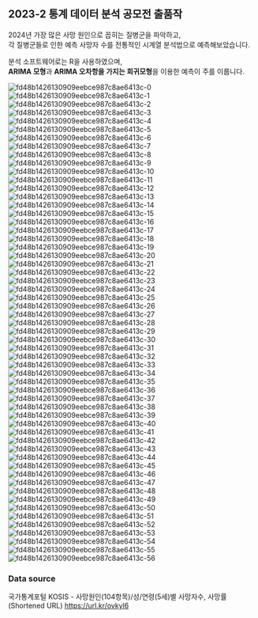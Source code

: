## 2023-2 통계 데이터 분석 공모전 출품작

2024년 가장 많은 사망 원인으로 꼽히는 질병군을 파악하고,  
각 질병군들로 인한 예측 사망자 수를 전통적인 시계열 분석법으로 예측해보았습니다.

분석 소프트웨어로는 R을 사용하였으며,  
**ARIMA 모형**과 **ARIMA 오차항을 가지는 회귀모형**을 이용한 예측이 주를 이룹니다.

![fd48b1426130909eebce987c8ae6413c-0](https://github.com/user-attachments/assets/1b1f84a3-034b-444b-95c2-e77a0c067254)
![fd48b1426130909eebce987c8ae6413c-1](https://github.com/user-attachments/assets/57dcce23-07a2-4fc3-b9c8-fc2c986ac8a8)
![fd48b1426130909eebce987c8ae6413c-2](https://github.com/user-attachments/assets/f39b79a9-411c-4c0f-b7e4-ddb9e76bc481)
![fd48b1426130909eebce987c8ae6413c-3](https://github.com/user-attachments/assets/5f3f5104-6151-46bc-b12b-a46188ace683)
![fd48b1426130909eebce987c8ae6413c-4](https://github.com/user-attachments/assets/d2a453a0-954b-40fc-bfc2-c7ad31759cc1)
![fd48b1426130909eebce987c8ae6413c-5](https://github.com/user-attachments/assets/a372c93f-6d7d-4608-8a34-9aacc099b259)
![fd48b1426130909eebce987c8ae6413c-6](https://github.com/user-attachments/assets/5a5126d8-25e2-472a-b36a-93913c045a86)
![fd48b1426130909eebce987c8ae6413c-7](https://github.com/user-attachments/assets/048f3546-1c14-4838-807b-d8026383c48a)
![fd48b1426130909eebce987c8ae6413c-8](https://github.com/user-attachments/assets/30bb95d2-9ccf-4e1e-98bd-adabfde21e3f)
![fd48b1426130909eebce987c8ae6413c-9](https://github.com/user-attachments/assets/59a8e9ea-f2eb-4515-b477-46d6ba3f46eb)
![fd48b1426130909eebce987c8ae6413c-10](https://github.com/user-attachments/assets/34cc90ec-dc58-44ef-a596-e5a260e24057)
![fd48b1426130909eebce987c8ae6413c-11](https://github.com/user-attachments/assets/97916615-c79f-4d0c-a3be-e9f491b85473)
![fd48b1426130909eebce987c8ae6413c-12](https://github.com/user-attachments/assets/6eab13a0-7fb6-4bf5-bdef-80219e16c7e4)
![fd48b1426130909eebce987c8ae6413c-13](https://github.com/user-attachments/assets/25884225-432c-4ed0-8bdc-40eca8acb9ce)
![fd48b1426130909eebce987c8ae6413c-14](https://github.com/user-attachments/assets/97cea98b-e464-422c-ac2d-005cf96df261)
![fd48b1426130909eebce987c8ae6413c-15](https://github.com/user-attachments/assets/0066d534-e110-4d39-855a-9406e054af87)
![fd48b1426130909eebce987c8ae6413c-16](https://github.com/user-attachments/assets/92df9e0b-16ad-4a87-b69e-73af84771a71)
![fd48b1426130909eebce987c8ae6413c-17](https://github.com/user-attachments/assets/f7366ebe-74cb-407f-8681-4b15ed11f1ed)
![fd48b1426130909eebce987c8ae6413c-18](https://github.com/user-attachments/assets/5dac907e-9b7a-42c9-a2c2-f5f7491a1b83)
![fd48b1426130909eebce987c8ae6413c-19](https://github.com/user-attachments/assets/fb0dbfa4-fa1b-474d-88a0-8ae5eaec2404)
![fd48b1426130909eebce987c8ae6413c-20](https://github.com/user-attachments/assets/7a441325-b68e-40a4-aa00-71ade82a706d)
![fd48b1426130909eebce987c8ae6413c-21](https://github.com/user-attachments/assets/c6c194c2-91f4-443a-a858-dc4c7ed216da)
![fd48b1426130909eebce987c8ae6413c-22](https://github.com/user-attachments/assets/1d105532-171c-4da2-b40f-c0d070c19c26)
![fd48b1426130909eebce987c8ae6413c-23](https://github.com/user-attachments/assets/7ad2ca79-c226-4089-8b58-554bd1ca8f9c)
![fd48b1426130909eebce987c8ae6413c-24](https://github.com/user-attachments/assets/906bdb45-08d7-4628-a2ee-22d2f12b814e)
![fd48b1426130909eebce987c8ae6413c-25](https://github.com/user-attachments/assets/c43036df-04be-4536-a57c-7cd68b6d6b55)
![fd48b1426130909eebce987c8ae6413c-26](https://github.com/user-attachments/assets/50bf2486-70e0-4e58-8b75-3229edfd60a4)
![fd48b1426130909eebce987c8ae6413c-27](https://github.com/user-attachments/assets/493757fa-009d-4d02-9379-d98697e6d429)
![fd48b1426130909eebce987c8ae6413c-28](https://github.com/user-attachments/assets/7d4898d2-4a5d-43e6-bebd-fa9118060871)
![fd48b1426130909eebce987c8ae6413c-29](https://github.com/user-attachments/assets/191ec8fb-b858-4ab6-8ce2-8ba584772134)
![fd48b1426130909eebce987c8ae6413c-30](https://github.com/user-attachments/assets/933959f8-dcff-49f3-8954-5f49466418eb)
![fd48b1426130909eebce987c8ae6413c-31](https://github.com/user-attachments/assets/6da634b3-1a0f-4559-8ea1-466fae1b8ef4)
![fd48b1426130909eebce987c8ae6413c-32](https://github.com/user-attachments/assets/0e5adfc6-1425-478f-804f-ec392dab5ec9)
![fd48b1426130909eebce987c8ae6413c-33](https://github.com/user-attachments/assets/36ca32ec-b783-4500-b6e9-0bbd97ed0d07)
![fd48b1426130909eebce987c8ae6413c-34](https://github.com/user-attachments/assets/2bbb34be-62a7-4a1e-ab86-33221d7ec5bf)
![fd48b1426130909eebce987c8ae6413c-35](https://github.com/user-attachments/assets/9c07cd3f-2da8-457f-a77e-0802ab29e162)
![fd48b1426130909eebce987c8ae6413c-36](https://github.com/user-attachments/assets/37b2b459-1757-4196-8d23-e94c50b8ecf2)
![fd48b1426130909eebce987c8ae6413c-37](https://github.com/user-attachments/assets/ee1a51c7-fd44-4f72-be0a-380fe1763bf4)
![fd48b1426130909eebce987c8ae6413c-38](https://github.com/user-attachments/assets/faca17f7-e37f-45fd-afc5-bc373bcfce4c)
![fd48b1426130909eebce987c8ae6413c-39](https://github.com/user-attachments/assets/d0ab6b15-5e0a-49df-a5ba-a39f738dbd46)
![fd48b1426130909eebce987c8ae6413c-40](https://github.com/user-attachments/assets/cf8f21a0-0178-498a-b3bb-135481bbde42)
![fd48b1426130909eebce987c8ae6413c-41](https://github.com/user-attachments/assets/181d30b6-ac38-4c04-adcb-849ddde51fba)
![fd48b1426130909eebce987c8ae6413c-42](https://github.com/user-attachments/assets/879258c8-7302-4a53-a426-0cc5e2d13a35)
![fd48b1426130909eebce987c8ae6413c-43](https://github.com/user-attachments/assets/c0753f7a-1289-4936-9a1f-c751cfabbb63)
![fd48b1426130909eebce987c8ae6413c-44](https://github.com/user-attachments/assets/81add78f-b836-4afb-9b7d-e0edc12a7fff)
![fd48b1426130909eebce987c8ae6413c-45](https://github.com/user-attachments/assets/f8b985f7-9e4c-49a4-9ba7-cd52dd7641a5)
![fd48b1426130909eebce987c8ae6413c-46](https://github.com/user-attachments/assets/752a9eb6-b28b-4049-a713-bc4def2e0311)
![fd48b1426130909eebce987c8ae6413c-47](https://github.com/user-attachments/assets/74aedba1-094a-4fec-b902-19563eb8dbe7)
![fd48b1426130909eebce987c8ae6413c-48](https://github.com/user-attachments/assets/c5ccf8bf-9a02-469d-a935-dac4bc6f9b46)
![fd48b1426130909eebce987c8ae6413c-49](https://github.com/user-attachments/assets/3f1e92d0-62b7-46ba-9dd5-18640bff114a)
![fd48b1426130909eebce987c8ae6413c-50](https://github.com/user-attachments/assets/779ef613-adee-4b83-a64d-7bfa59082606)
![fd48b1426130909eebce987c8ae6413c-51](https://github.com/user-attachments/assets/35ea782c-908d-4122-8fcc-dbeabfab2c58)
![fd48b1426130909eebce987c8ae6413c-52](https://github.com/user-attachments/assets/e650d99c-70e5-4685-9b7c-d456463a0ede)
![fd48b1426130909eebce987c8ae6413c-53](https://github.com/user-attachments/assets/c4ced1ba-340e-49e0-a4a2-6dcfd40fda28)
![fd48b1426130909eebce987c8ae6413c-54](https://github.com/user-attachments/assets/76f8adb4-ee22-4c71-9cae-66d1d2cc11f5)
![fd48b1426130909eebce987c8ae6413c-55](https://github.com/user-attachments/assets/e1dc6a2c-5e0e-408f-9f11-ea3072fc45cc)
![fd48b1426130909eebce987c8ae6413c-56](https://github.com/user-attachments/assets/2f21b6d4-c53f-4c71-9591-6f436c2e165e)

### Data source
국가통계포털 KOSIS - 사망원인(104항목)/성/연령(5세)별 사망자수, 사망률  
(Shortened URL) https://url.kr/ovkyl6
